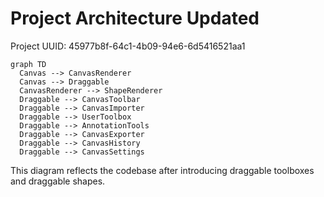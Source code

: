 # Project Architecture Updated

Project UUID: 45977b8f-64c1-4b09-94e6-6d5416521aa1

```mermaid
graph TD
  Canvas --> CanvasRenderer
  Canvas --> Draggable
  CanvasRenderer --> ShapeRenderer
  Draggable --> CanvasToolbar
  Draggable --> CanvasImporter
  Draggable --> UserToolbox
  Draggable --> AnnotationTools
  Draggable --> CanvasExporter
  Draggable --> CanvasHistory
  Draggable --> CanvasSettings
```

This diagram reflects the codebase after introducing draggable toolboxes and draggable shapes.
